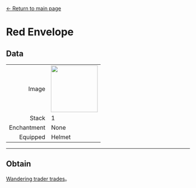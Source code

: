 [← Return to main page](../)
# Red Envelope

## Data
<table>
    <tr><td align="end">Image</td><td><img src="https://i.imgur.com/pZimoHQ.png" width="128"/></td></tr>
    <tr><td align="end">Stack</td><td>1</td></tr>
    <tr><td align="end">Enchantment</td><td>None</td></tr>
    <tr><td align="end">Equipped</td><td>Helmet</td></tr>
</table>

---

## Obtain
[Wandering trader trades](../feature/enhanced_wandering_trader.md)。
